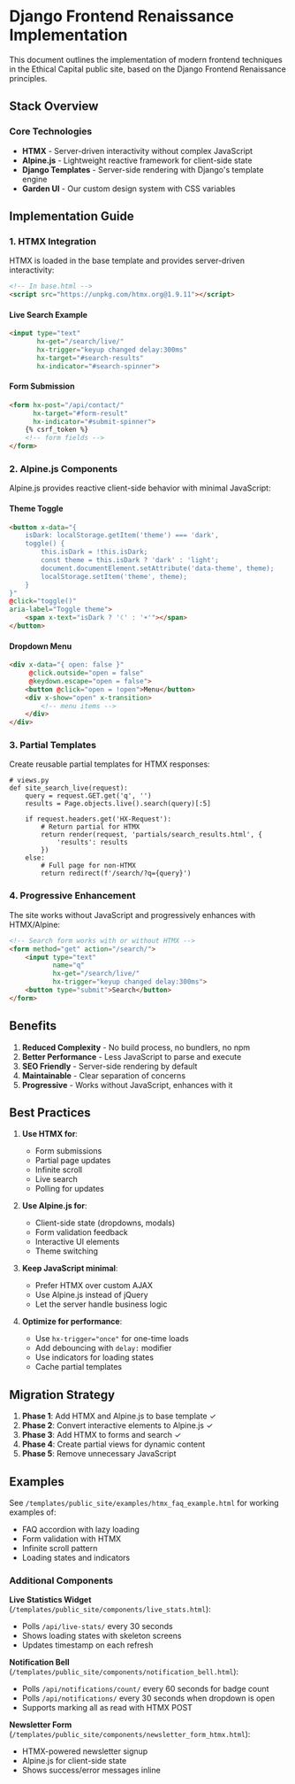 # Django Frontend Renaissance Implementation

This document outlines the implementation of modern frontend techniques in the Ethical Capital public site, based on the Django Frontend Renaissance principles.

## Stack Overview

### Core Technologies
- **HTMX** - Server-driven interactivity without complex JavaScript
- **Alpine.js** - Lightweight reactive framework for client-side state
- **Django Templates** - Server-side rendering with Django's template engine
- **Garden UI** - Our custom design system with CSS variables

## Implementation Guide

### 1. HTMX Integration

HTMX is loaded in the base template and provides server-driven interactivity:

```html
<!-- In base.html -->
<script src="https://unpkg.com/htmx.org@1.9.11"></script>
```

#### Live Search Example
```html
<input type="text" 
       hx-get="/search/live/"
       hx-trigger="keyup changed delay:300ms"
       hx-target="#search-results"
       hx-indicator="#search-spinner">
```

#### Form Submission
```html
<form hx-post="/api/contact/"
      hx-target="#form-result"
      hx-indicator="#submit-spinner">
    {% csrf_token %}
    <!-- form fields -->
</form>
```

### 2. Alpine.js Components

Alpine.js provides reactive client-side behavior with minimal JavaScript:

#### Theme Toggle
```html
<button x-data="{ 
    isDark: localStorage.getItem('theme') === 'dark',
    toggle() {
        this.isDark = !this.isDark;
        const theme = this.isDark ? 'dark' : 'light';
        document.documentElement.setAttribute('data-theme', theme);
        localStorage.setItem('theme', theme);
    }
}"
@click="toggle()"
aria-label="Toggle theme">
    <span x-text="isDark ? '☾' : '☀'"></span>
</button>
```

#### Dropdown Menu
```html
<div x-data="{ open: false }"
     @click.outside="open = false"
     @keydown.escape="open = false">
    <button @click="open = !open">Menu</button>
    <div x-show="open" x-transition>
        <!-- menu items -->
    </div>
</div>
```

### 3. Partial Templates

Create reusable partial templates for HTMX responses:

```django
# views.py
def site_search_live(request):
    query = request.GET.get('q', '')
    results = Page.objects.live().search(query)[:5]
    
    if request.headers.get('HX-Request'):
        # Return partial for HTMX
        return render(request, 'partials/search_results.html', {
            'results': results
        })
    else:
        # Full page for non-HTMX
        return redirect(f'/search/?q={query}')
```

### 4. Progressive Enhancement

The site works without JavaScript and progressively enhances with HTMX/Alpine:

```html
<!-- Search form works with or without HTMX -->
<form method="get" action="/search/">
    <input type="text" 
           name="q"
           hx-get="/search/live/"
           hx-trigger="keyup changed delay:300ms">
    <button type="submit">Search</button>
</form>
```

## Benefits

1. **Reduced Complexity** - No build process, no bundlers, no npm
2. **Better Performance** - Less JavaScript to parse and execute
3. **SEO Friendly** - Server-side rendering by default
4. **Maintainable** - Clear separation of concerns
5. **Progressive** - Works without JavaScript, enhances with it

## Best Practices

1. **Use HTMX for**:
   - Form submissions
   - Partial page updates
   - Infinite scroll
   - Live search
   - Polling for updates

2. **Use Alpine.js for**:
   - Client-side state (dropdowns, modals)
   - Form validation feedback
   - Interactive UI elements
   - Theme switching

3. **Keep JavaScript minimal**:
   - Prefer HTMX over custom AJAX
   - Use Alpine.js instead of jQuery
   - Let the server handle business logic

4. **Optimize for performance**:
   - Use `hx-trigger="once"` for one-time loads
   - Add debouncing with `delay:` modifier
   - Use indicators for loading states
   - Cache partial templates

## Migration Strategy

1. **Phase 1**: Add HTMX and Alpine.js to base template ✓
2. **Phase 2**: Convert interactive elements to Alpine.js ✓
3. **Phase 3**: Add HTMX to forms and search ✓
4. **Phase 4**: Create partial views for dynamic content
5. **Phase 5**: Remove unnecessary JavaScript

## Examples

See `/templates/public_site/examples/htmx_faq_example.html` for working examples of:
- FAQ accordion with lazy loading
- Form validation with HTMX
- Infinite scroll pattern
- Loading states and indicators

### Additional Components

**Live Statistics Widget** (`/templates/public_site/components/live_stats.html`):
- Polls `/api/live-stats/` every 30 seconds
- Shows loading states with skeleton screens
- Updates timestamp on each refresh

**Notification Bell** (`/templates/public_site/components/notification_bell.html`):
- Polls `/api/notifications/count/` every 60 seconds for badge count
- Polls `/api/notifications/` every 30 seconds when dropdown is open
- Supports marking all as read with HTMX POST

**Newsletter Form** (`/templates/public_site/components/newsletter_form_htmx.html`):
- HTMX-powered newsletter signup
- Alpine.js for client-side state
- Shows success/error messages inline